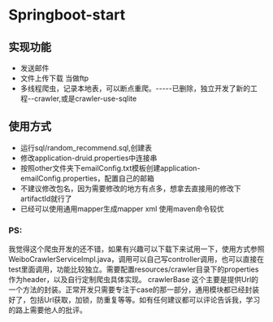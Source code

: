 # Springboot-start
##  实现功能
+  发送邮件
+  文件上传下载 当做ftp
+  多线程爬虫，记录本地表，可以断点重爬。-----已删除，独立开发了新的工程--crawler,或是crawler-use-sqlite
## 使用方式
+  运行sql/random_recommend.sql,创建表
+  修改application-druid.properties中连接串
+  按照other文件夹下emailConfig.txt模板创建application-emailConfig.properties，配置自己的邮箱
+  不建议修改包名，因为需要修改的地方有点多，想拿去直接用的修改下artifactId就行了
+  已经可以使用通用mapper生成mapper xml 使用maven命令较优

###   PS:
我觉得这个爬虫开发的还不错，如果有兴趣可以下载下来试用一下，使用方式参照WeiboCrawlerServiceImpl.java，调用可以自己写controller调用，也可以直接在test里面调用，功能比较独立。需要配置resources/crawler目录下的properties作为header，以及自行定制爬虫具体实现。
crawlerBase 这个主要是提供Url的一个方法的封装。正常开发只需要专注于case的那一部分，通用模块都已经封装好了，包括Url获取，加锁，防重复等等。如有任何建议都可以评论告诉我，学习的路上需要他人的批评。